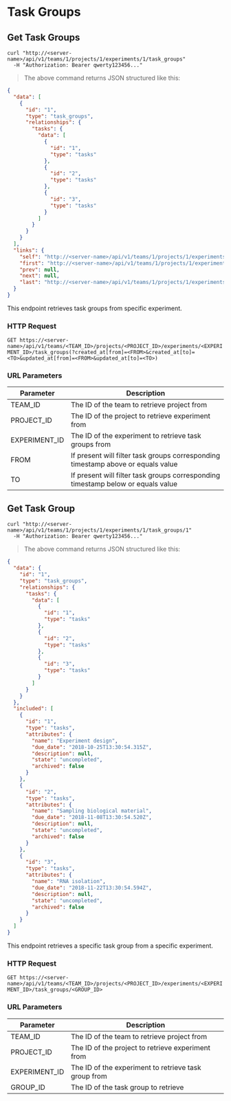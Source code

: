 # Task Groups

## Get Task Groups

```shell
curl "http://<server-name>/api/v1/teams/1/projects/1/experiments/1/task_groups"
  -H "Authorization: Bearer qwerty123456..."
```

> The above command returns JSON structured like this:

```json
{
  "data": [
    {
      "id": "1",
      "type": "task_groups",
      "relationships": {
        "tasks": {
          "data": [
            {
              "id": "1",
              "type": "tasks"
            },
            {
              "id": "2",
              "type": "tasks"
            },
            {
              "id": "3",
              "type": "tasks"
            }
          ]
        }
      }
    }
  ],
  "links": {
    "self": "http://<server-name>/api/v1/teams/1/projects/1/experiments/1/task_groups?page%5Bnumber%5D=1&page%5Bsize%5D=10",
    "first": "http://<server-name>/api/v1/teams/1/projects/1/experiments/1/task_groups?page%5Bnumber%5D=1&page%5Bsize%5D=10",
    "prev": null,
    "next": null,
    "last": "http://<server-name>/api/v1/teams/1/projects/1/experiments/1/task_groups?page%5Bnumber%5D=1&page%5Bsize%5D=10"
  }
}
```

This endpoint retrieves task groups from specific experiment.

### HTTP Request

`GET https://<server-name>/api/v1/teams/<TEAM_ID>/projects/<PROJECT_ID>/experiments/<EXPERIMENT_ID>/task_groups(?created_at[from]=<FROM>&created_at[to]=<TO>&updated_at[from]=<FROM>&updated_at[to]=<TO>)`

### URL Parameters

| Parameter     | Description                                                                      |
| ------------- | -------------------------------------------------------------------------------- |
| TEAM_ID       | The ID of the team to retrieve project from                                      |
| PROJECT_ID    | The ID of the project to retrieve experiment from                                |
| EXPERIMENT_ID | The ID of the experiment to retrieve task groups from                            |
| FROM          | If present will filter task groups corresponding timestamp above or equals value |
| TO            | If present will filter task groups corresponding timestamp below or equals value |

## Get Task Group

```shell
curl "http://<server-name>/api/v1/teams/1/projects/1/experiments/1/task_groups/1"
  -H "Authorization: Bearer qwerty123456..."
```

> The above command returns JSON structured like this:

```json
{
  "data": {
    "id": "1",
    "type": "task_groups",
    "relationships": {
      "tasks": {
        "data": [
          {
            "id": "1",
            "type": "tasks"
          },
          {
            "id": "2",
            "type": "tasks"
          },
          {
            "id": "3",
            "type": "tasks"
          }
        ]
      }
    }
  },
  "included": [
    {
      "id": "1",
      "type": "tasks",
      "attributes": {
        "name": "Experiment design",
        "due_date": "2018-10-25T13:30:54.315Z",
        "description": null,
        "state": "uncompleted",
        "archived": false
      }
    },
    {
      "id": "2",
      "type": "tasks",
      "attributes": {
        "name": "Sampling biological material",
        "due_date": "2018-11-08T13:30:54.520Z",
        "description": null,
        "state": "uncompleted",
        "archived": false
      }
    },
    {
      "id": "3",
      "type": "tasks",
      "attributes": {
        "name": "RNA isolation",
        "due_date": "2018-11-22T13:30:54.594Z",
        "description": null,
        "state": "uncompleted",
        "archived": false
      }
    }
  ]
}
```

This endpoint retrieves a specific task group from a specific experiment.

### HTTP Request

`GET https://<server-name>/api/v1/teams/<TEAM_ID>/projects/<PROJECT_ID>/experiments/<EXPERIMENT_ID>/task_groups/<GROUP_ID>`

### URL Parameters

| Parameter     | Description                                          |
| ------------- | ---------------------------------------------------- |
| TEAM_ID       | The ID of the team to retrieve project from          |
| PROJECT_ID    | The ID of the project to retrieve experiment from    |
| EXPERIMENT_ID | The ID of the experiment to retrieve task group from |
| GROUP_ID      | The ID of the task group to retrieve                 |

